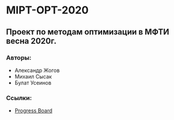 # MIPT-OPT-2020
## Проект по методам оптимизации в МФТИ весна 2020г.
### Авторы:
- Александр Жогов
- Михаил Сысак
- Булат Усеинов

### Ссылки:
- [Progress Board][Board]





[//]: # (This actually is the most platform independent comment)

  [Board]: <https://columns.me/mipt_opt_2020/mipt-opt-2020-vas>
